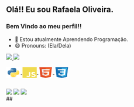 ## Olá!! Eu sou Rafaela Oliveira.
### Bem Vindo ao meu perfil!!


- 🌱 Estou atualmente Aprendendo Programação.
- 😄 Pronouns: (Ela/Dela)

<div>
  <a href="https://github.com/rafaelasoperes">
  <img height="180em" src="https://github-readme-stats.vercel.app/api?username=rafaelasoperes&show_icons=true&theme=dracula&include_all_commits=true&count_private=true"/>
  <img height="180em" src="https://github-readme-stats.vercel.app/api/top-langs/?username=rafaelasoperes&layout=compact&langs_count=7&theme=dracula"/>
</div>
  
<div style="display: inline_block"><br>
  <img align="center" alt="Rafa-Python" height="30" width="40" src="https://raw.githubusercontent.com/devicons/devicon/master/icons/python/python-original.svg">
  <img align="center" alt="Rafa-Js" height="30" width="40" src="https://raw.githubusercontent.com/devicons/devicon/master/icons/javascript/javascript-plain.svg">
  <img align="center" alt="Rafa-HTML" height="30" width="40" src="https://raw.githubusercontent.com/devicons/devicon/master/icons/html5/html5-original.svg">
  <img align="center" alt="Rafa-CSS" height="30" width="40" src="https://raw.githubusercontent.com/devicons/devicon/master/icons/css3/css3-original.svg">
  
##
<div>  
<a href="https://www.linkedin.com/in/rafaelasoperes/" target="_blank"><img src="https://img.shields.io/badge/-LinkedIn-%230077B5?style=for-the-badge&logo=linkedin&logoColor=white" target="_blank"></a> 
<a href = "mailto:oliveirarafaela865@gmail.com"><img src="https://img.shields.io/badge/-Gmail-%23333?style=for-the-badge&logo=gmail&logoColor=white" target="_black"></a> 
<a href="https://www.instagram.com/irafaoliver/" target="_blank"><img src="https://img.shields.io/badge/-Instagram-%23E4405F?style=for-the-badge&logo=instagram&logoColor=white" target="_blank"></a>
  
<div>
##
  


